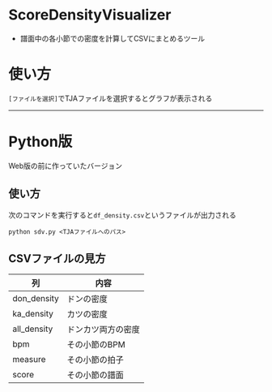 # ScoreDensityVisualizer
- 譜面中の各小節での密度を計算してCSVにまとめるツール

# 使い方
`[ファイルを選択]`でTJAファイルを選択するとグラフが表示される

---

# Python版
Web版の前に作っていたバージョン

## 使い方
次のコマンドを実行すると`df_density.csv`というファイルが出力される
```
python sdv.py <TJAファイルへのパス>
```

## CSVファイルの見方
| 列 | 内容 |
| -- | -- |
| don_density | ドンの密度 |
| ka_density | カツの密度 |
| all_density | ドンカツ両方の密度 |
| bpm | その小節のBPM |
| measure | その小節の拍子 |
| score | その小節の譜面 |
